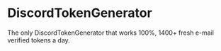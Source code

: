 # DiscordTokenGenerator
The only DiscordTokenGenerator that works 100%, 1400+ fresh e-mail verified tokens a day.
